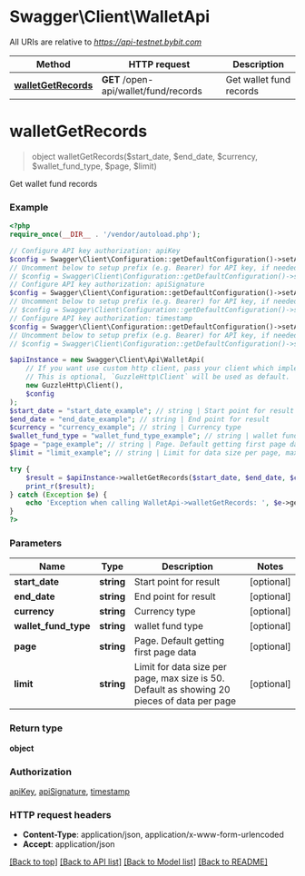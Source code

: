 # Swagger\Client\WalletApi

All URIs are relative to *https://api-testnet.bybit.com*

Method | HTTP request | Description
------------- | ------------- | -------------
[**walletGetRecords**](WalletApi.md#walletGetRecords) | **GET** /open-api/wallet/fund/records | Get wallet fund records


# **walletGetRecords**
> object walletGetRecords($start_date, $end_date, $currency, $wallet_fund_type, $page, $limit)

Get wallet fund records

### Example
```php
<?php
require_once(__DIR__ . '/vendor/autoload.php');

// Configure API key authorization: apiKey
$config = Swagger\Client\Configuration::getDefaultConfiguration()->setApiKey('api_key', 'YOUR_API_KEY');
// Uncomment below to setup prefix (e.g. Bearer) for API key, if needed
// $config = Swagger\Client\Configuration::getDefaultConfiguration()->setApiKeyPrefix('api_key', 'Bearer');
// Configure API key authorization: apiSignature
$config = Swagger\Client\Configuration::getDefaultConfiguration()->setApiKey('sign', 'YOUR_API_KEY');
// Uncomment below to setup prefix (e.g. Bearer) for API key, if needed
// $config = Swagger\Client\Configuration::getDefaultConfiguration()->setApiKeyPrefix('sign', 'Bearer');
// Configure API key authorization: timestamp
$config = Swagger\Client\Configuration::getDefaultConfiguration()->setApiKey('timestamp', 'YOUR_API_KEY');
// Uncomment below to setup prefix (e.g. Bearer) for API key, if needed
// $config = Swagger\Client\Configuration::getDefaultConfiguration()->setApiKeyPrefix('timestamp', 'Bearer');

$apiInstance = new Swagger\Client\Api\WalletApi(
    // If you want use custom http client, pass your client which implements `GuzzleHttp\ClientInterface`.
    // This is optional, `GuzzleHttp\Client` will be used as default.
    new GuzzleHttp\Client(),
    $config
);
$start_date = "start_date_example"; // string | Start point for result
$end_date = "end_date_example"; // string | End point for result
$currency = "currency_example"; // string | Currency type
$wallet_fund_type = "wallet_fund_type_example"; // string | wallet fund type
$page = "page_example"; // string | Page. Default getting first page data
$limit = "limit_example"; // string | Limit for data size per page, max size is 50. Default as showing 20 pieces of data per page

try {
    $result = $apiInstance->walletGetRecords($start_date, $end_date, $currency, $wallet_fund_type, $page, $limit);
    print_r($result);
} catch (Exception $e) {
    echo 'Exception when calling WalletApi->walletGetRecords: ', $e->getMessage(), PHP_EOL;
}
?>
```

### Parameters

Name | Type | Description  | Notes
------------- | ------------- | ------------- | -------------
 **start_date** | **string**| Start point for result | [optional]
 **end_date** | **string**| End point for result | [optional]
 **currency** | **string**| Currency type | [optional]
 **wallet_fund_type** | **string**| wallet fund type | [optional]
 **page** | **string**| Page. Default getting first page data | [optional]
 **limit** | **string**| Limit for data size per page, max size is 50. Default as showing 20 pieces of data per page | [optional]

### Return type

**object**

### Authorization

[apiKey](../../README.md#apiKey), [apiSignature](../../README.md#apiSignature), [timestamp](../../README.md#timestamp)

### HTTP request headers

 - **Content-Type**: application/json, application/x-www-form-urlencoded
 - **Accept**: application/json

[[Back to top]](#) [[Back to API list]](../../README.md#documentation-for-api-endpoints) [[Back to Model list]](../../README.md#documentation-for-models) [[Back to README]](../../README.md)

